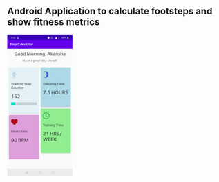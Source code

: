 ## Android Application to calculate footsteps and show fitness metrics

<img src="Screenshots/Screenshot_1.jpg" width="30%">

